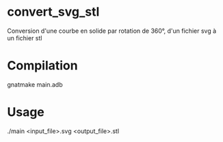 # convert_svg_stl
Conversion d'une courbe en solide par rotation de 360°, d'un fichier svg à un fichier stl

# Compilation
gnatmake main.adb

# Usage
./main <input_file>.svg <output_file>.stl
